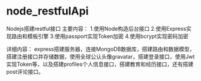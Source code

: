 # node_restfulApi
Nodejs搭建restful接口
主要内容：
1.使用Node构造后台接口
2.使用Express实现路由和模板引擎
3.使用passport实现Token加密
4.使用bcrypt实现密码加密

详细内容：
express搭建服务器，连接MongoDB数据库，搭建路由和数据模型，搭建注册接口并存储数据，使用全球公认头像gravatar，搭建登录接口，使用Jwt实现Token等，以及搭建profiles个人信息接口，搭建教育和经历接口，还有搭建post评论接口。
